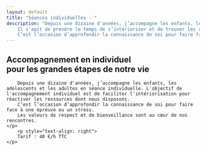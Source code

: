 ```yaml
---
layout: default
title: "Séances individuelles - "
description: "Depuis une dizaine d'années, j’accompagne les enfants, les adolescents et les adultes en séances individuelles.
	Il s'agit de prendre le temps de s’intérioriser et de trouver les ressources dont nous disposons pour les réactiver.
	C’est l’occasion d’approfondir la connaissance de soi pour faire face à une épreuve ou un stress."
---
```


<div class="infobox school-modules">
	<h2>
		Accompagnement en individuel<br/>pour les grandes étapes de notre vie
	</h2>
	<p>
		

		Depuis une dizaine d'années, j’accompagne les enfants, les adolescents et les adultes en séance individuelle. L'objectif de l'accompagnement individuel est de faciliter l'intériorisation pour réactiver les ressources dont nous disposons.
		C’est l’occasion d’approfondir la connaissance de soi pour faire face à une épreuve ou un stress.
		Les valeurs de respect et de bienveillance sont au cœur de nos rencontres.
	</p>
		<p style="text-align: right">
		Tarif : 40 €/h TTC
	</p>

</div>


